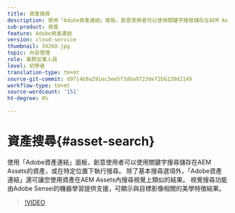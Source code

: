 ```yaml
---
title: 資產搜尋
description: 使用「Adobe資產連結」面板，創意使用者可以使用關鍵字搜尋儲存在AEM Assets的資產，或在特定位置下執行搜尋。 除了基本搜尋選項外，「Adobe資產連結」還可讓您使用資產在AEM Assets內搜尋視覺上類似的結果。 視覺搜尋功能由Adobe Sensei的機器學習提供支援，可顯示與目標影像相關的美學特徵結果。
sub-product: 資產
feature: Adobe資產連結
version: cloud-service
thumbnail: 34260.jpg
topic: 內容管理
role: 業務從業人員
level: 初學者
translation-type: tm+mt
source-git-commit: d9714b9a291ec3ee5f3dba9723de72bb120d2149
workflow-type: tm+mt
source-wordcount: '151'
ht-degree: 0%

---
```



# 資產搜尋{#asset-search}

使用「Adobe資產連結」面板，創意使用者可以使用關鍵字搜尋儲存在AEM Assets的資產，或在特定位置下執行搜尋。 除了基本搜尋選項外，「Adobe資產連結」還可讓您使用資產在AEM Assets內搜尋視覺上類似的結果。 視覺搜尋功能由Adobe Sensei的機器學習提供支援，可顯示與目標影像相關的美學特徵結果。

>[!VIDEO](https://video.tv.adobe.com/v/34260/?quality=12)
